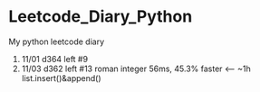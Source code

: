 # Leetcode_Diary_Python
My python leetcode diary


1. 11/01 d364 left #9  
2. 11/03 d362 left #13 roman integer 56ms, 45.3% faster <-- ~1h list.insert()&append()
